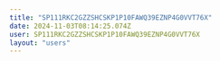 ```yaml
---
title: "SP111RKC2GZZSHCSKP1P10FAWQ39EZNP4G0VVT76X"
date: 2024-11-03T08:14:25.074Z
user: SP111RKC2GZZSHCSKP1P10FAWQ39EZNP4G0VVT76X
layout: "users"
---
```

    